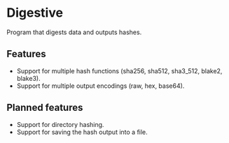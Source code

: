 # Digestive
 Program that digests data and outputs hashes.

## Features
- Support for multiple hash functions (sha256, sha512, sha3_512, blake2, blake3).
- Support for multiple output encodings (raw, hex, base64).

## Planned features
- Support for directory hashing.
- Support for saving the hash output into a file.

